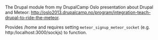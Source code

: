 The Drupal module from my DrupalCamp Oslo presentation about Drupal and Meteor: http://oslo2013.drupalcamp.no/program/integration-teach-drupal-to-ride-the-meteor.

Provides /home and requires setting `meteor_signup_meteor_socket` (e.g. http:/localhost:3000/sockjs) to function.